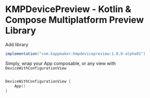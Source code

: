 # KMPDevicePreview - Kotlin & Compose Multiplatform Preview Library


Add library

```gradle
implementation("com.kappmaker:kmpdevicepreview:1.0.0-alpha01")

```

Simply, wrap your App composable, or any view with `DeviceWithConfigurationView`
```kotlin

DeviceWithConfigurationView {
    App()
}
```



